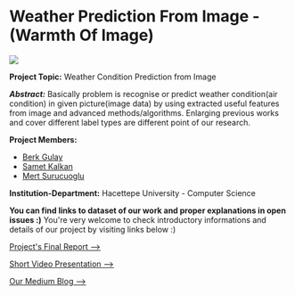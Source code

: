 # Weather Prediction From Image - (Warmth Of Image)


![](https://user-images.githubusercontent.com/20780894/35770726-967a4198-0931-11e8-93a2-c6b8cb826210.jpg)

**Project Topic:** Weather Condition Prediction from Image

**_Abstract:_** Basically problem is recognise or predict weather condition(air condition) in given picture(image data) by using extracted useful features from image and advanced methods/algorithms. Enlarging previous works and cover different label types are different point of our research.


**Project Members:** 
- [Berk Gulay](https://www.linkedin.com/in/berk-gulay97/)
- [Samet Kalkan](https://www.linkedin.com/in/kalkan44/)
- [Mert Surucuoglu](https://www.linkedin.com/in/mertsurucuoglu/)

**Institution-Department:** Hacettepe University - Computer Science

**You can find links to dataset of our work and proper explanations in open issues :)**
You're very welcome to check introductory informations and details of our project by visiting links below :)

[Project's Final Report -->](https://drive.google.com/open?id=1HFyAUvnkS61Xat9cUBAhG-4hvwR1T8lb)

[Short Video Presentation -->](https://www.youtube.com/watch?v=TdzUGoS2F80&t=7s)

[Our Medium Blog -->](https://medium.com/warmthofimage)



